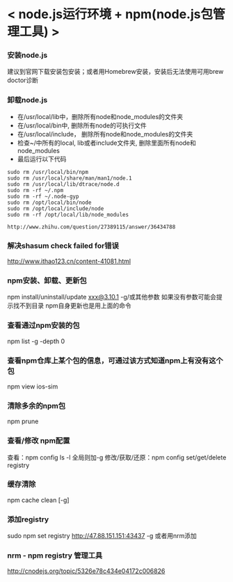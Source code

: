 
# < node.js运行环境 + npm(node.js包管理工具) >

### 安装node.js
建议到官网下载安装包安装；或者用Homebrew安装，安装后无法使用可用brew doctor诊断

### 卸载node.js
- 在/usr/local/lib中，删除所有node和node_modules的文件夹
- 在/usr/local/bin中, 删除所有node的可执行文件
- 在/usr/local/include， 删除所有node和node_modules的文件夹
- 检查~/中所有的local, lib或者include文件夹, 删除里面所有node和node_modules
- 最后运行以下代码
```
sudo rm /usr/local/bin/npm
sudo rm /usr/local/share/man/man1/node.1
sudo rm /usr/local/lib/dtrace/node.d
sudo rm -rf ~/.npm
sudo rm -rf ~/.node-gyp
sudo rm /opt/local/bin/node
sudo rm /opt/local/include/node
sudo rm -rf /opt/local/lib/node_modules

http://www.zhihu.com/question/27389115/answer/36434788
```

### 解决shasum check failed for错误
http://www.ithao123.cn/content-41081.html

### npm安装、卸载、更新包
npm install/uninstall/update xxx@3.10.1 -g/或其他参数
如果没有参数可能会提示找不到目录 npm自身更新也是用上面的命令

### 查看通过npm安装的包
npm list -g -depth 0

### 查看npm仓库上某个包的信息，可通过该方式知道npm上有没有这个包
npm view ios-sim

### 清除多余的npm包
npm prune

### 查看/修改 npm配置
查看：npm config ls -l 全局则加-g
修改/获取/还原：npm config set/get/delete registry

### 缓存清除
npm cache clean [-g]

### 添加registry
sudo npm set registry http://47.88.151.151:43437 -g
或者用nrm添加

### nrm - npm registry 管理工具
http://cnodejs.org/topic/5326e78c434e04172c006826

